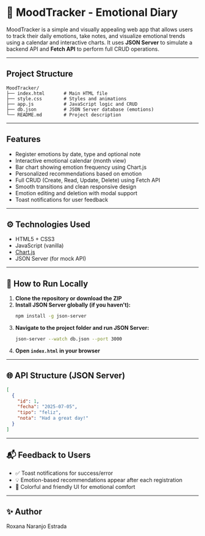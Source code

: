 # 🌱 MoodTracker - Emotional Diary

MoodTracker is a simple and visually appealing web app that allows users to track their daily emotions, take notes, and visualize emotional trends using a calendar and interactive charts. It uses **JSON Server** to simulate a backend API and **Fetch API** to perform full CRUD operations.

---

##  Project Structure

```
MoodTracker/
├── index.html       # Main HTML file
├── style.css        # Styles and animations
├── app.js           # JavaScript logic and CRUD
├── db.json          # JSON Server database (emotions)
└── README.md        # Project description
```

---

## Features

-  Register emotions by date, type and optional note
-  Interactive emotional calendar (month view)
-  Bar chart showing emotion frequency using Chart.js
- Personalized recommendations based on emotion
-  Full CRUD (Create, Read, Update, Delete) using Fetch API
-  Smooth transitions and clean responsive design
-  Emotion editing and deletion with modal support
-  Toast notifications for user feedback

---

## ⚙️ Technologies Used

- HTML5 + CSS3
- JavaScript (vanilla)
- [Chart.js](https://www.chartjs.org/)
- JSON Server (for mock API)

---

## 🧪 How to Run Locally

1. **Clone the repository or download the ZIP**
2. **Install JSON Server globally (if you haven't):**
   ```bash
   npm install -g json-server
   ```
3. **Navigate to the project folder and run JSON Server:**
   ```bash
   json-server --watch db.json --port 3000
   ```
4. **Open `index.html` in your browser**

---

## 🌐 API Structure (JSON Server)

```json
[
  {
    "id": 1,
    "fecha": "2025-07-05",
    "tipo": "feliz",
    "nota": "Had a great day!"
  }
]
```

---

## 📬 Feedback to Users

- ✅ Toast notifications for success/error
- 💡 Emotion-based recommendations appear after each registration
- 🎨 Colorful and friendly UI for emotional comfort


---

## ✨ Author

Roxana Naranjo Estrada
